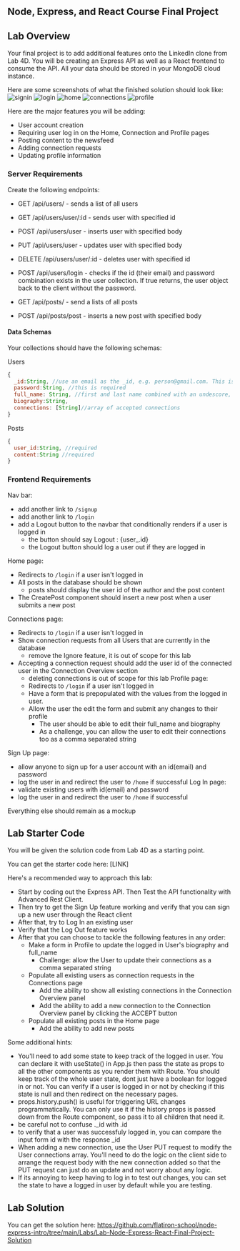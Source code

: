 ## Node, Express, and React Course Final Project

## Lab Overview

Your final project is to add additional features onto the LinkedIn clone from Lab 4D. You will be creating an Express API as well as a React frontend to consume the API. All your data should be stored in your MongoDB cloud instance.

Here are some screenshots of what the finished solution should look like:
![signin](/images/react-final-signup.png)
![login](/images/react-final-login.png)
![home](/images/react-final-home.png)
![connections](/images/react-final-connections.png)
![profile](/images/react-final-profile.png)


Here are the major features you will be adding:
* User account creation
* Requiring user log in on the Home, Connection and Profile pages
* Posting content to the newsfeed
* Adding connection requests 
* Updating profile information

### Server Requirements

Create the following endpoints:
* GET /api/users/ - sends a list of all users
* GET /api/users/user/:id - sends user with specified id
* POST /api/users/user - inserts user with specified body
* PUT /api/users/user - updates user with specified body
* DELETE /api/users/user/:id - deletes user with specified id
* POST /api/users/login - checks if the id (their email) and password combination exists in the user collection. If true returns, the user object back to the client without the password.

* GET /api/posts/ - send a lists of all posts
* POST /api/posts/post - inserts a new post with specified body

#### Data Schemas
Your collections should have the following schemas:

Users

```js
{
  _id:String, //use an email as the _id, e.g. person@gmail.com. This is required.
  password:String, //this is required
  full_name: String, //first and last name combined with an undescore, e.g john_smith
  biography:String,
  connections: [String]//array of accepted connections
}
```

Posts
```js
{
  user_id:String, //required
  content:String //required
}
```


### Frontend Requirements

Nav bar:
* add another link to `/signup`
* add another link to `/login`
* add a Logout button to the navbar that conditionally renders if a user is logged in
  * the button should say Logout : {user_.id}
  * the Logout button should log a user out if they are logged in

Home page:
* Redirects to `/login` if a user isn't logged in
* All posts in the database should be shown
  * posts should display the user id of the author and the post content
* The CreatePost component should insert a new post when a user submits a new post

Connections page:
* Redirects to `/login` if a user isn't logged in
* Show connection requests from all Users that are currently in the database
  * remove the Ignore feature, it is out of scope for this lab
* Accepting a connection request should add the user id of the connected user in the Connection Overview section
  * deleting connections is out of scope for this lab
Profile page:
  * Redirects to `/login` if a user isn't logged in
  * Have a form that is prepopulated with the values from the logged in user.
  * Allow the user the edit the form and submit any changes to their profile
    * The user should be able to edit their full_name and biography
    * As a challenge, you can allow the user to edit their connections too as a comma separated string

Sign Up page:
* allow anyone to sign up for a user account with an id(email) and password
* log the user in and redirect the user to `/home` if successful
Log In page:
* validate existing users with id(email) and password
* log the user in and redirect the user to `/home` if successful

Everything else should remain as a mockup

## Lab Starter Code

You will be given the solution code from Lab 4D as a starting point. 

You can get the starter code here:
[LINK]



Here's a recommended way to approach this lab:
* Start by coding out the Express API. Then Test the API functionality with Advanced Rest Client.
* Then try to get the Sign Up feature working and verify that you can sign up a new user through the React client
* After that, try to Log In an existing user
* Verify that the Log Out feature works
* After that you can choose to tackle the following features in any order:
  * Make a form in Profile to update the logged in User's biography and full_name
    * Challenge: allow the User to update their connections as a comma separated string
  * Populate all existing users as connection requests in the Connections page
    * Add the ability to show all existing connections in the Connection Overview panel
    * Add the ability to add a new connection to the Connection Overview panel by clicking the ACCEPT button
  * Populate all existing posts in the Home page
    * Add the ability to add new posts


Some additional hints:
* You'll need to add some state to keep track of the logged in user. You can declare it with useState() in App.js then pass the state as props to all the other components as you render them with Route. You should keep track of the whole user state, dont just have a boolean for logged in or not. You can verify if a user is logged in or not by checking if this state is null and then redirect on the necessary pages.
* props.history.push() is useful for triggering URL changes programmatically. You can only use it if the history props is passed down from the Route component, so pass it to all children that need it.
* be careful not to confuse ._id with .id 
* to verify that a user was successfuly logged in, you can compare the input form id with the response _id
* When adding a new connection, use the User PUT request to modify the User connections array. You'll need to do the logic on the client side to arrange the request body with the new connection added so that the PUT request can just do an update and not worry about any logic.
* If its annoying to keep having to log in to test out changes, you can set the state to have a logged in user by default while you are testing.


## Lab Solution
You can get the solution here:
https://github.com/flatiron-school/node-express-intro/tree/main/Labs/Lab-Node-Express-React-Final-Project-Solution